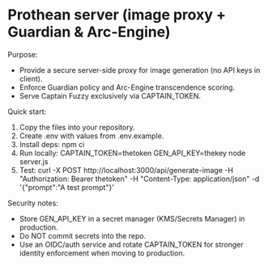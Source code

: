 # Prothean server (image proxy + Guardian & Arc-Engine)

Purpose:
- Provide a secure server-side proxy for image generation (no API keys in client).
- Enforce Guardian policy and Arc-Engine transcendence scoring.
- Serve Captain Fuzzy exclusively via CAPTAIN_TOKEN.

Quick start:
1. Copy the files into your repository.
2. Create .env with values from .env.example.
3. Install deps:
   npm ci
4. Run locally:
   CAPTAIN_TOKEN=thetoken GEN_API_KEY=thekey node server.js
5. Test:
   curl -X POST http://localhost:3000/api/generate-image -H "Authorization: Bearer thetoken" -H "Content-Type: application/json" -d '{"prompt":"A test prompt"}'

Security notes:
- Store GEN_API_KEY in a secret manager (KMS/Secrets Manager) in production.
- Do NOT commit secrets into the repo.
- Use an OIDC/auth service and rotate CAPTAIN_TOKEN for stronger identity enforcement when moving to production.
